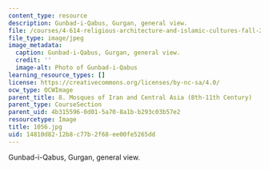 ```yaml
---
content_type: resource
description: Gunbad-i-Qabus, Gurgan, general view.
file: /courses/4-614-religious-architecture-and-islamic-cultures-fall-2002/14810d8212b8c77b2f68ee00fe5265dd_1056.jpg
file_type: image/jpeg
image_metadata:
  caption: Gunbad-i-Qabus, Gurgan, general view.
  credit: ''
  image-alt: Photo of Gunbad-i-Qabus
learning_resource_types: []
license: https://creativecommons.org/licenses/by-nc-sa/4.0/
ocw_type: OCWImage
parent_title: 8. Mosques of Iran and Central Asia (8th-11th Century)
parent_type: CourseSection
parent_uid: 4b315596-0d01-5a70-8a1b-b293c03b57e2
resourcetype: Image
title: 1056.jpg
uid: 14810d82-12b8-c77b-2f68-ee00fe5265dd
---
```

Gunbad-i-Qabus, Gurgan, general view.